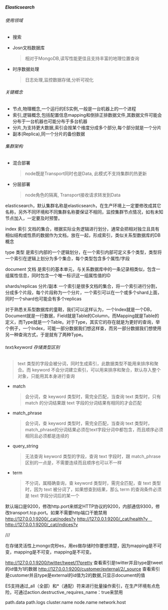 ##### Elasticsearch

###### 使用领域

* 搜索

* Josn文档数据库

  > 相对于MongoDB,读写性能更佳且支持丰富的地理位置查询

* 时序数据处理

  > 日志处理,监控数据存储,分析可视化

###### 关键概念

* 节点,物理概念,一个运行的ES实例,一般是一台机器上的一个进程 
* 索引,逻辑概念,包括配置信息mapping和倒排正排数据文件,其数据文件可能会分布于一台机器也可能分布于多台机器 
* 分片,为支持更大数据,索引会按某个维度分成多个部分,每个部分就是一个分片
* 副本(Replica),同一个分片的备份数据 

###### 集群架构

* 混合部署

  > node既是Transport同时也是Data, 此模式不支持集群的热更新

* 分层部署

  > node角色的隔离, Transport接收请求转发到Data 


elasticsearch，默认集群名称是elasticsearch，在生产环境上一定要修改成其它名称，另外不同环境和不同集群名称要保证不相同，监控集群节点情况，如有未知节点加入，一定要及时预警。

index 索引
文档的集合，根据实际业务逻辑进行划分，通常会把相对独立且具有相似结构或性质的数据作为文档，放在一起，形成索引，类似关系型数据库的DB概念

type 类型
是索引内部的一个逻辑划分，在一个索引内部可定义多个类型，类型将一个索引在逻辑上划分为多个集合，每个类型包含多个属性/字段 

document 文档
是索引的基本单元，与关系数据库中的一条记录相类似，包含一组属性信息，同时包含一个唯一标识这一组属性值的ID

shards/replicas 分片/副本 
一个索引是很多文档的集合，将一个索引进行分割，分成多个片段，每个片段称为一个分片，一个索引可以在一个或多个shard上面，同时一个shard也可能会有多个replicas 

对于熟悉关系型数据库的童鞋，我们可以这样认为，一个Index就是一个DB，Document就是一行数据，Field就是Table的Column，而Mapping就是Table的定义，而Type就是一个Table。对于Type，其实它的存在就是为更好的查询，举个例子，一个Index，可能一部分数据我们想这样查，而另一部分数据我们想使用另一种查询方式，于是就有了两种Type。

###### text/keyword 存储类型区别

> text 类型的字段会被分词，同时生成索引，此数据类型不能用来排序和聚合。而 keyword 不会分词建立索引，可以用来排序和聚合，默认存入整个对象，只能用其本身进行查询

- match

  > 会分词，查 keyword 类型时，需完全匹配，当查询 text 类型时，只有 match 的分词结果跟 text 字段的分词结果有相同的才会匹配 

- match_phrase

  > 会分词，查 keyword 类型时，需完全匹配，当查询 text 类型时，match_phrase的分词结果必须在text字段分词中都包含，而且顺序必须相同且必须都是连续的

- query_string

  > 无法查询 keyword 类型的字段，查询 text 字段时，跟 match_phrase 区别的一点是，不需要连续而且顺序也可以不一样 

- term

  > 不分词，属精确查询，查 keyword 类型时，需完全匹配，查 text 类型时，因为 text 被分词了，如果想查到结果，那么 term 的查询条件必须是 text 字段分词后的某一个  

默认端口是9200，修改http.port来绑定HTTP协议的9200，内部通信9300，修改transport.tcp.port。如果不需要http端口干脆禁用
http://127.0.0.1:9200/_cat/nodes?v
http://127.0.0.1:9200/_cat/health?v　
http://127.0.0.1:9200/_cat/indices?v

<REST Verb> /<Index>/<Type>/<ID>　

在存储灵活性上mongo完秒es，用es做存储时你要想清楚，因为mapping是不可变，mapping是不可变，mapping是不可变。

http://127.0.0.1:9200/twitter/tweet/1?pretty  查看索引是twitter并且type是tweet的id值为1的数据
http://127.0.0.1:9200/customer/external/2/_source 查看索引是customer并且type是external的id值为2的数据,只显示document的值 

ES支持通过_all（全部）和*（通配）符来进行批量操作索引，在生产环境有点危险，可通过action.destructive_requires_name：true来禁用

path.data
path.logs
cluster.name
node.name
network.host 



